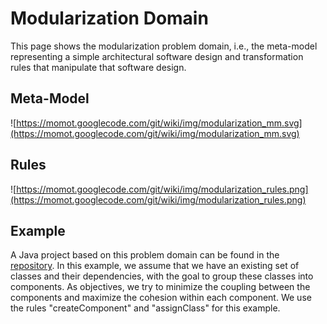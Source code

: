 # Modularization Domain #
This page shows the modularization problem domain, i.e., the meta-model representing a simple architectural software design and transformation rules that manipulate that software design.

## Meta-Model ##
![https://momot.googlecode.com/git/wiki/img/modularization_mm.svg](https://momot.googlecode.com/git/wiki/img/modularization_mm.svg)

## Rules ##
![https://momot.googlecode.com/git/wiki/img/modularization_rules.png](https://momot.googlecode.com/git/wiki/img/modularization_rules.png)

## Example ##
A Java project based on this problem domain can be found in the [repository](https://code.google.com/p/momot/source/browse/#git%2Fprojects%2Fat.ac.tuwien.big.momot.examples.modularization). In this example, we assume that we have an existing set of classes and their dependencies, with the goal to group these classes into components. As objectives, we try to minimize the coupling between the components and maximize the cohesion within each component. We use the rules "createComponent" and "assignClass" for this example.